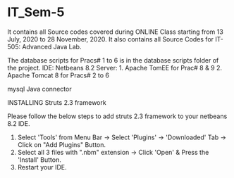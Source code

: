 # IT_Sem-5

It contains all Source codes covered during ONLINE Class starting from 13 July, 2020 to 28 November, 2020.
It also contains all Source Codes for IT-505: Advanced Java Lab.

The database scripts for Pracs# 1 to 6 is in the database scripts folder of the project.
IDE: Netbeans 8.2
Server: 1. Apache TomEE for Prac# 8 & 9 
        2. Apache Tomcat 8 for Pracs# 2 to 6
        
mysql Java connector

INSTALLING Struts 2.3 framework 

Please follow the below steps to add struts 2.3 framework to your netbeans 8.2 IDE.
1. Select 'Tools' from Menu Bar -> Select 'Plugins' -> 'Downloaded' Tab -> Click on "Add Plugins" Button.
2. Select all 3 files with ".nbm" extension -> Click 'Open' & Press the 'Install' Button.
3. Restart your IDE.


